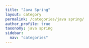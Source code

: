 ```yaml
---
title: "Java Spring"
layout: category
permalink: /categories/java spring/
author_profile: true
taxonomy: java spring
sidebar:
  nav: "categories"
---
```

